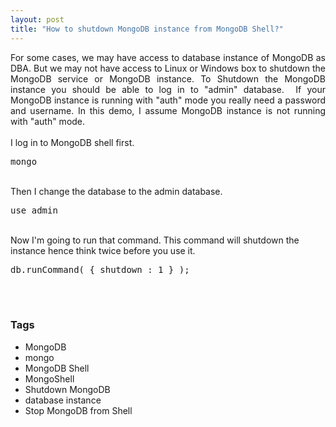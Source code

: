 ```yaml
---
layout: post
title: "How to shutdown MongoDB instance from MongoDB Shell?"
---
```


<div dir="ltr" style="text-align: left;" trbidi="on"><div style="text-align: justify;">For some cases, we may have access to database instance of MongoDB as DBA. But we may not have access to Linux or Windows box to shutdown the MongoDB service or MongoDB instance. To Shutdown the MongoDB instance you should be able to log in to "admin" database. &nbsp;If your MongoDB instance is running with "auth" mode you really need a password and username. In this demo, I assume MongoDB instance is not running with "auth" mode.</div><br />I log in to MongoDB shell first.<br /><pre>mongo</pre><br />Then I change the database to the admin database.<br /><pre>use admin</pre><br />Now I'm going to run that command. This command will shutdown the instance hence think twice before you use it.<br /><pre>db.runCommand( { shutdown : 1 } );</pre><br /><br /></div>

### Tags

- MongoDB
- mongo
- MongoDB Shell
- MongoShell
- Shutdown MongoDB
- database instance
- Stop MongoDB from Shell

